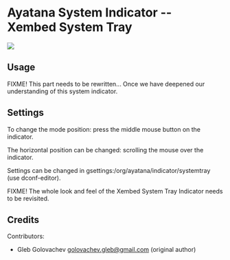 # Ayatana System Indicator -- Xembed System Tray

![](https://raw.github.com/AyatanaIndicators/ayatana-indicator-systemtray/master/ayatana-indicator-systemtray.png)

## Usage

FIXME! This part needs to be rewritten... Once we have deepened our understanding of this system indicator.

## Settings

To change the mode position: press the middle mouse button on the indicator.

The horizontal position can be changed: scrolling the mouse over the indicator.

Settings can be changed in gsettings:/org/ayatana/indicator/systemtray (use dconf-editor).

FIXME! The whole look and feel of the Xembed System Tray Indicator needs to be revisited.

## Credits

Contributors:

- Gleb Golovachev <golovachev.gleb@gmail.com> (original author)
